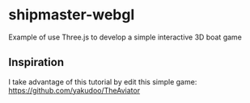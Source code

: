 # shipmaster-webgl
Example of use Three.js to develop a simple interactive 3D boat game

## Inspiration
I take advantage of this tutorial by edit this simple game: https://github.com/yakudoo/TheAviator
